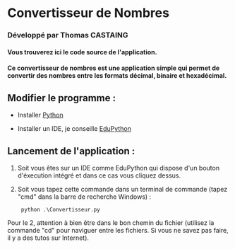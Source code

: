 # Convertisseur de Nombres

### Développé par Thomas CASTAING

#### Vous trouverez ici le code source de l'application.

#### Ce convertisseur de nombres est une application simple qui permet de convertir des nombres entre les formats décimal, binaire et hexadécimal.

Modifier le programme :
------------------

- Installer [Python](https://www.python.org/downloads/windows/)

- Installer un IDE, je conseille [EduPython](https://edupython.tuxfamily.org/)


Lancement de l'application :
------------------
1. Soit vous êtes sur un IDE comme EduPython qui dispose d'un bouton d'éxecution intégré et dans ce cas vous cliquez dessus.
2. Soit vous tapez cette commande dans un terminal de commande (tapez "cmd" dans la barre de recherche Windows) : 
        
        python .\Convertisseur.py

Pour le 2, attention à bien être dans le bon chemin du fichier (utilisez la commande "cd" pour naviguer entre les fichiers.
Si vous ne savez pas faire, il y a des tutos sur Internet).
